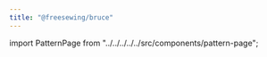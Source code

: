 ```yaml
---
title: "@freesewing/bruce"
---
```


import PatternPage from "../../../../../src/components/pattern-page";

<PatternPage pattern="bruce" />
